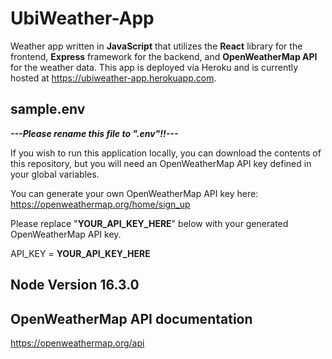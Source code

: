 # UbiWeather-App

Weather app written in **JavaScript** that utilizes the **React** library for the frontend, **Express** framework for the backend, and **OpenWeatherMap API** for the weather data. This app is deployed via Heroku and is currently hosted at https://ubiweather-app.herokuapp.com.

## sample.env
***---Please rename this file to ".env"!!---***

If you wish to run this application locally, you can download the contents of this repository, but you will need an OpenWeatherMap API key defined in your global variables. 

You can generate your own OpenWeatherMap API key here: https://openweathermap.org/home/sign_up

Please replace "**YOUR_API_KEY_HERE**" below with your generated OpenWeatherMap API key.

API_KEY = **YOUR_API_KEY_HERE**

## Node Version 16.3.0

## OpenWeatherMap API documentation
https://openweathermap.org/api
